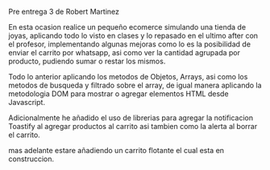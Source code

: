 Pre entrega 3 de Robert Martinez

En esta ocasion realice un pequeño ecomerce simulando una tienda de joyas, aplicando todo lo visto en clases y lo repasado en el ultimo after con el profesor, implementando algunas mejoras como lo es la posibilidad de enviar el carrito por whatsapp, asi como ver la cantidad agrupada por producto, pudiendo sumar o restar los mismos.

Todo lo anterior aplicando los metodos de Objetos, Arrays, asi como los metodos de busqueda y filtrado sobre el array, de igual manera aplicando la metodologia DOM para mostrar o agregar elementos HTML desde Javascript.

Adicionalmente he añadido el uso de librerias para agregar la notificacion Toastify al agregar productos al carrito asi tambien como la alerta al borrar el carrito.

mas adelante estare añadiendo un carrito flotante el cual esta en construccion.